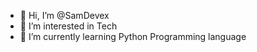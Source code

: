 - 👋 Hi, I’m @SamDevex
- 👀 I’m interested in Tech
- 🌱 I’m currently learning Python Programming language
